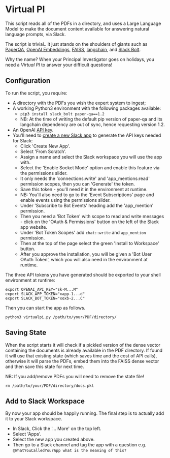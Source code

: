 # Virtual PI

This script reads all of the PDFs in a directory, and uses a Large Language Model to make the document content available for answering natural language prompts, via Slack.

The script is trivial.. it just stands on the shoulders of giants such as [PaperQA](https://github.com/whitead/paper-qa/), [OpenAI Embeddings](https://platform.openai.com/docs/guides/embeddings), [FAISS](https://github.com/facebookresearch/faiss), [langchain](https://github.com/hwchase17/langchain), and [Slack Bolt](https://slack.dev/bolt-python/concepts).

Why the name? When your Principal Investigator goes on holidays, you need a *Virtual PI* to answer your difficult questions!

## Configuration

To run the script, you require:
  * A directory with the PDFs you wish the expert system to ingest;
  * A working Python3 environment with the following packages available:
    * `pip3 install slack_bolt paper-qa==1.2`
    * NB: At the time of writing the default pip version of paper-qa and its langchain dependency are out of sync, hence requesting version 1.2.
  * An OpenAI [API key](https://help.openai.com/en/articles/4936850-where-do-i-find-my-secret-api-key).
  * You'll need to [create a new Slack app](https://api.slack.com/authentication/basics) to generate the API keys needed for Slack:
    * Click 'Create New App'.
    * Select 'From Scratch'.
    * Assign a name and select the Slack workspace you will use the app with.
    * Select the 'Enable Socket Mode' option and enable this feature via the permissions slider.
    * It only needs the 'connections:write' and 'app_mentions:read' permission scopes, then you can 'Generate' the token.   
    * Save this token - you'll need it in the environment at runtime.
    * NB: You'll also need to go to the 'Event Subscriptions' page and enable events using the permissions slider.
    * Under 'Subscribe to Bot Events' heading add the 'app_mention' permission.
    * Then you need a 'Bot Token' with scope to read and write messages - click on the 'OAuth & Permissions' button on the left of the Slack app website.
    * Under 'Bot Token Scopes' add `chat::write` and `app_mention` permission.
    * Then at the top of the page select the green 'Install to Workspace' button.
    * After you approve the installation, you will be given a 'Bot User OAuth Token', which you will also need in the environment at runtime.

The three API tokens you have generated should be exported to your shell environment at runtime:

```
export OPENAI_API_KEY="sk-M...M"
export SLACK_APP_TOKEN="xapp-1...d"
export SLACK_BOT_TOKEN="xoxb-2...C"
```

Then you can start the app as follows.

`python3 virtualpi.py /path/to/your/PDF/directory/`

## Saving State

When the script starts it will check if a pickled version of the dense vector containing the documents is already available in the PDF directory. If found it will use that existing state (which saves time and the cost of API calls), otherwise it will parse the PDFs, embed them into the FAISS dense vector and then save this state for next time.

NB: If you add/remove PDFs you will need to remove the state file!

`rm /path/to/your/PDF/directory/docs.pkl`

## Add to Slack Workspace

By now your app should be happily running. The final step is to actually add it to your Slack workspace.

  * In Slack, Click the '... More' on the top left.
  * Select 'Apps'.
  * Select the new app you created above.
  * Then go to a Slack channel and tag the app with a question e.g. `@WhatYouCalledYourApp what is the meaning of this?`
